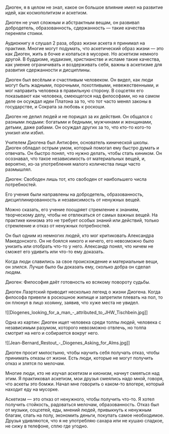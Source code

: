 Диоген, я в целом не знал, какое он большое влияние имел на развитие идей, как космополитизм и аскетизм.

Диоген не учил сложным и абстрактным вещам, он развивал добродетель, образованность, сдержанность — такие качества переняли стоики.

Аудиокнигу я слушал 2 раза, образ жизни аскета я принимал на практике. Многие могут подумать, что аскетический образ жизни — это как Диоген, жить в бочке и копаться в мусорке. Но аскетизм немного другой. В буддизме, иудаизме, христианстве и исламе такие качества, как умение ограничивать и воздерживать себя, важны в аскетизме для развития сдержанности и дисциплины.

Диоген был весёлым и счастливым человеком. Он видел, как люди могут быть жадными, порочными, похотливыми, невежественными, и мог направить человека в правильную сторону. В соцсетях его показывают как человека, смеющегося над философами, но на самом деле он осуждал идеи Платона за то, что тот часто менял законы в государстве, и Сократа за любовь к роскоши.

Диоген не делил людей и не порицал за их действия. Он общался с разными людьми: богатыми и бедными, мужчинами и женщинами, детьми, даже рабами. Он осуждал других за то, что кто-то кого-то унизил или избил.

Учителем Диогена был Антисфен, основатель кинической школы. Диоген обладал острым умом, который помогал ему быстро думать и отвечать. Он быстро понял, что нужно делать, чтобы стать киником. Он осознавал, что такое независимость от материальных вещей, и, вероятно, из-за употребления малого количества пищи часто размышлял.

Диоген: Свободен лишь тот, кто свободен от наибольшего числа потребностей.

Его учения были направлены на добродетель, образованность, дисциплинированность и независимость от ненужных вещей.

Можно сказать, его учение поощряет стремление к знаниям, творческому делу, чтобы не отвлекаться от самых важных вещей. На практике кинизма это не требует особых знаний или действий, только стремление и отказ от ненужных потребностей.

Он был одним из немногих людей, кто мог критиковать Александра Македонского. Он не боялся никого и ничего, его невозможно было унизить или отобрать что-то у него. Александр понял, что ничем не сможет его удивить или что-то ему доказать.

Когда люди славились за свое происхождение и материальные вещи, он злился. Лучше было бы доказать ему, сколько добра он сделал людям.

Диоген: Философия даёт готовность ко всякому повороту судьбы.

Диоген Лаэртский приводит несколько легенд о жизни Диогена. Когда философа привели в роскошное жилище и запретили плевать на пол, то он плюнул в лицо хозяину, заявив, что хуже места не увидел.

![[Diogenes_looking_for_a_man_-_attributed_to_JHW_Tischbein.jpg]]

Одна из картин: Диоген ищет человека среди толпы людей, человека с независимым разумом, которого невозможно отвлечь, но толпа смотрит на него и собирается вокруг него.

![[Jean-Bernard_Restout_-_Diogenes_Asking_for_Alms.jpg]]

Диоген просит милостыню, чтобы научить себя получать отказ, чтобы принимать отказы от жизни. Есть люди, которые не могут получить отказ и злятся по мелочам.

Многие люди, кто не изучал аскетизм и кионизм, начнут смеяться над этим. Я практиковал аскетизм, мои друзья смеялись надо мной, говоря, что аскеты это бомжи. Начал мне говорить о каком-то влогере, который находит еду на мусорке. 

Аскетизм — это отказ от ненужного, чтобы получить что-то. Я хотел получить стойкость, радоваться мелочам, образованность. Отказ был от музыки, соцсетей, еды, мнений людей, привыкнуть к ненужным благам, спать на полу, экономить деньги, покупать самое необходимое. Друзья удивляются, что я не употребляю сахара или не кушаю сладкое, не сижу в телефоне, сплю где угодно.


